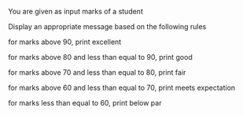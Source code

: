 You are given as input marks of a student

Display an appropriate message based on the following rules

for marks above 90, print excellent

for marks above 80 and less than equal to 90, print good

for marks above 70 and less than equal to 80, print fair

for marks above 60 and less than equal to 70, print meets expectation

for marks less than equal to 60, print below par